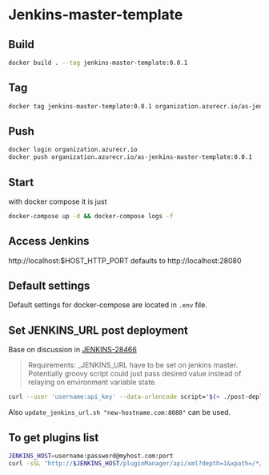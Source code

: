 # Jenkins-master-template

## Build

```bash
docker build . --tag jenkins-master-template:0.0.1
```

## Tag

```bash
docker tag jenkins-master-template:0.0.1 organization.azurecr.io/as-jenkins-master-template:0.0.1
```

## Push

```bash
docker login organization.azurecr.io
docker push organization.azurecr.io/as-jenkins-master-template:0.0.1
```

## Start

with docker compose it is just

```bash
docker-compose up -d && docker-compose logs -f
```

## Access Jenkins

http://localhost:$HOST_HTTP_PORT defaults to http://localhost:28080

## Default settings

Default settings for docker-compose are located in `.env` file.

## Set JENKINS_URL post deployment

Base on discussion in [JENKINS-28466](https://issues.jenkins.io/browse/JENKINS-28466?page=com.atlassian.jira.plugin.system.issuetabpanels%3Acomment-tabpanel&showAll=true)

> Requirements: _JENKINS_URL have to be set on jenkins master. Potentially groovy script could just pass desired value instead of relaying on environment variable state.

```bash
curl --user 'username:api_key' --data-urlencode script="$(< ./post-deployment-groovy/jenkins-url.groovy)" http://localhost:28080/scriptText
```

Also `update_jenkins_url.sh "new-hostname.com:8080"` can be used.

## To get plugins list

```bash
JENKINS_HOST=username:password@myhost.com:port
curl -sSL "http://$JENKINS_HOST/pluginManager/api/xml?depth=1&xpath=/*/*/shortName|/*/*/version&wrapper=plugins" | perl -pe 's/.*?<shortName>([\w-]+).*?<version>([^<]+)()(<\/\w+>)+/\1 \2\n/g'|sed 's/ /:/'
```
